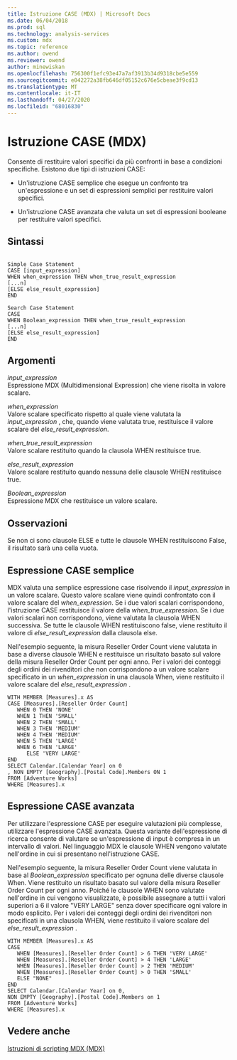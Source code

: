 ```yaml
---
title: Istruzione CASE (MDX) | Microsoft Docs
ms.date: 06/04/2018
ms.prod: sql
ms.technology: analysis-services
ms.custom: mdx
ms.topic: reference
ms.author: owend
ms.reviewer: owend
author: minewiskan
ms.openlocfilehash: 756300f1efc93e47a7af3913b34d9318cbe5e559
ms.sourcegitcommit: e042272a38fb646df05152c676e5cbeae3f9cd13
ms.translationtype: MT
ms.contentlocale: it-IT
ms.lasthandoff: 04/27/2020
ms.locfileid: "68016830"
---
```

# <a name="case-statement-mdx"></a>Istruzione CASE (MDX)


  Consente di restituire valori specifici da più confronti in base a condizioni specifiche. Esistono due tipi di istruzioni CASE:  
  
-   Un'istruzione CASE semplice che esegue un confronto tra un'espressione e un set di espressioni semplici per restituire valori specifici.  
  
-   Un'istruzione CASE avanzata che valuta un set di espressioni booleane per restituire valori specifici.  
  
## <a name="syntax"></a>Sintassi  
  
```  
  
Simple Case Statement  
CASE [input_expression]  
WHEN when_expression THEN when_true_result_expression  
[...n]  
[ELSE else_result_expression]  
END  
  
Search Case Statement  
CASE   
WHEN Boolean_expression THEN when_true_result_expression  
[...n]  
[ELSE else_result_expression]  
END  
```  
  
## <a name="arguments"></a>Argomenti  
 *input_expression*  
 Espressione MDX (Multidimensional Expression) che viene risolta in valore scalare.  
  
 *when_expression*  
 Valore scalare specificato rispetto al quale viene valutata la *input_expression* , che, quando viene valutata true, restituisce il valore scalare del *else_result_expression*.  
  
 *when_true_result_expression*  
 Valore scalare restituito quando la clausola WHEN restituisce true.  
  
 *else_result_expression*  
 Valore scalare restituito quando nessuna delle clausole WHEN restituisce true.  
  
 *Boolean_expression*  
 Espressione MDX che restituisce un valore scalare.  
  
## <a name="remarks"></a>Osservazioni  
 Se non ci sono clausole ELSE e tutte le clausole WHEN restituiscono False, il risultato sarà una cella vuota.  
  
## <a name="simple-case-expression"></a>Espressione CASE semplice  
 MDX valuta una semplice espressione case risolvendo il *input_expression* in un valore scalare. Questo valore scalare viene quindi confrontato con il valore scalare del *when_expression*. Se i due valori scalari corrispondono, l'istruzione CASE restituisce il valore della *when_true_expression*. Se i due valori scalari non corrispondono, viene valutata la clausola WHEN successiva. Se tutte le clausole WHEN restituiscono false, viene restituito il valore di *else_result_expression* dalla clausola else.  
  
 Nell'esempio seguente, la misura Reseller Order Count viene valutata in base a diverse clausole WHEN e restituisce un risultato basato sul valore della misura Reseller Order Count per ogni anno. Per i valori dei conteggi degli ordini dei rivenditori che non corrispondono a un valore scalare specificato in un *when_expression* in una clausola When, viene restituito il valore scalare del *else_result_expression* .  
  
```  
WITH MEMBER [Measures].x AS   
CASE [Measures].[Reseller Order Count]  
   WHEN 0 THEN 'NONE'  
   WHEN 1 THEN 'SMALL'  
   WHEN 2 THEN 'SMALL'  
   WHEN 3 THEN 'MEDIUM'  
   WHEN 4 THEN 'MEDIUM'  
   WHEN 5 THEN 'LARGE'  
   WHEN 6 THEN 'LARGE'  
      ELSE 'VERY LARGE'  
END  
SELECT Calendar.[Calendar Year] on 0  
, NON EMPTY [Geography].[Postal Code].Members ON 1  
FROM [Adventure Works]  
WHERE [Measures].x  
```  
  
## <a name="searched-case-expression"></a>Espressione CASE avanzata  
 Per utilizzare l'espressione CASE per eseguire valutazioni più complesse, utilizzare l'espressione CASE avanzata. Questa variante dell'espressione di ricerca consente di valutare se un'espressione di input è compresa in un intervallo di valori. Nel linguaggio MDX le clausole WHEN vengono valutate nell'ordine in cui si presentano nell'istruzione CASE.  
  
 Nell'esempio seguente, la misura Reseller Order Count viene valutata in base al *Boolean_expression* specificato per ognuna delle diverse clausole When. Viene restituito un risultato basato sul valore della misura Reseller Order Count per ogni anno. Poiché le clausole WHEN sono valutate nell'ordine in cui vengono visualizzate, è possibile assegnare a tutti i valori superiori a 6 il valore "VERY LARGE" senza dover specificare ogni valore in modo esplicito. Per i valori dei conteggi degli ordini dei rivenditori non specificati in una clausola WHEN, viene restituito il valore scalare del *else_result_expression* .  
  
```  
WITH MEMBER [Measures].x AS   
CASE   
   WHEN [Measures].[Reseller Order Count] > 6 THEN 'VERY LARGE'  
   WHEN [Measures].[Reseller Order Count] > 4 THEN 'LARGE'  
   WHEN [Measures].[Reseller Order Count] > 2 THEN 'MEDIUM'  
   WHEN [Measures].[Reseller Order Count] > 0 THEN 'SMALL'  
   ELSE "NONE"  
END  
SELECT Calendar.[Calendar Year] on 0,  
NON EMPTY [Geography].[Postal Code].Members on 1  
FROM [Adventure Works]  
WHERE [Measures].x  
```  
  
## <a name="see-also"></a>Vedere anche  
 [Istruzioni di scripting MDX &#40;MDX&#41;](../mdx/mdx-scripting-statements-mdx.md)  
  
  
